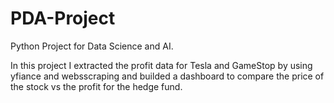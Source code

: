 # PDA-Project

 Python Project for Data Science and AI.


 In this project I extracted the profit data for Tesla and GameStop by using yfiance and websscraping and builded a dashboard to compare the price of the stock vs the profit for the hedge fund.
